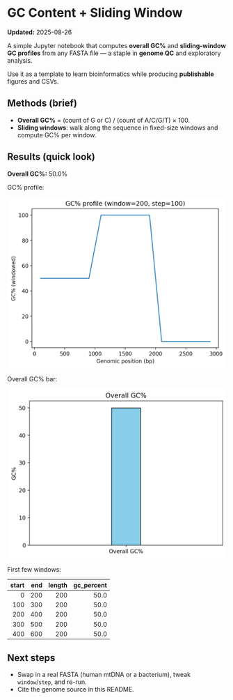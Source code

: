 # GC Content + Sliding Window 

**Updated:** 2025-08-26

A simple Jupyter notebook that computes **overall GC%** and **sliding-window GC profiles** from any FASTA file — a staple in **genome QC** and exploratory analysis.

Use it as a template to learn bioinformatics while producing **publishable** figures and CSVs.

## Methods (brief)
- **Overall GC%** = (count of G or C) / (count of A/C/G/T) × 100.
- **Sliding windows**: walk along the sequence in fixed-size windows and compute GC% per window.

## Results (quick look)
**Overall GC%:** 50.0%

GC% profile:

![GC profile](gc_profile.png)

Overall GC% bar:

![Overall GC](gc_overall.png)

First few windows:

| start | end | length | gc_percent |
|---:|---:|---:|---:|
| 0 | 200 | 200 | 50.0 |
| 100 | 300 | 200 | 50.0 |
| 200 | 400 | 200 | 50.0 |
| 300 | 500 | 200 | 50.0 |
| 400 | 600 | 200 | 50.0 |

## Next steps
- Swap in a real FASTA (human mtDNA or a bacterium), tweak `window`/`step`, and re-run.
- Cite the genome source in this README.
